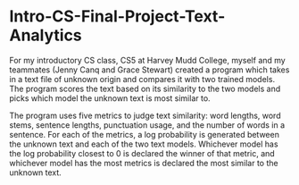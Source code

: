 # Intro-CS-Final-Project-Text-Analytics
For my introductory CS class, CS5 at Harvey Mudd College, myself and my teammates (Jenny Canq and Grace Stewart) created a program which takes in a text file of unknown origin and compares it with two trained models. The program scores the text based on its similarity to the two models and picks which model the unknown text is most similar to.

The program uses five metrics to judge text similarity: word lengths, word stems, sentence lengths, punctuation usage, and the number of words in a sentence. For each of the metrics, a log probability is generated between the unknown text and each of the two text models. Whichever model has the log probability closest to 0 is declared the winner of that metric, and whichever model has the most metrics is declared the most similar to the unknown text.
